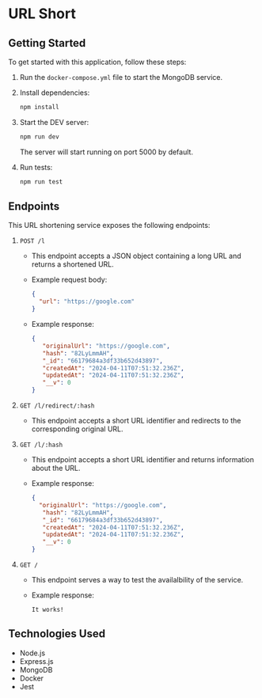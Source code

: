
# URL Short

## Getting Started

To get started with this application, follow these steps:

1. Run the `docker-compose.yml` file to start the MongoDB service.

2. Install dependencies:

   ```bash
   npm install
   ```

3. Start the DEV server:

   ```bash
   npm run dev
   ```

   The server will start running on port 5000 by default.

4. Run tests:

   ```bash
   npm run test
   ```

## Endpoints

This URL shortening service exposes the following endpoints:

1. `POST /l`

   - This endpoint accepts a JSON object containing a long URL and returns a shortened URL.
   - Example request body:

     ```json
     {
       "url": "https://google.com"
     }
     ```

   - Example response:

     ```json
     {
        "originalUrl": "https://google.com",
        "hash": "82LyLmmAH",
        "_id": "66179684a3df33b652d43897",
        "createdAt": "2024-04-11T07:51:32.236Z",
        "updatedAt": "2024-04-11T07:51:32.236Z",
        "__v": 0
     }
     ```

2. `GET /l/redirect/:hash`

   - This endpoint accepts a short URL identifier and redirects to the corresponding original URL.

3. `GET /l/:hash`

   - This endpoint accepts a short URL identifier and returns information about the URL.
   - Example response:

     ```json
     {
       "originalUrl": "https://google.com",
        "hash": "82LyLmmAH",
        "_id": "66179684a3df33b652d43897",
        "createdAt": "2024-04-11T07:51:32.236Z",
        "updatedAt": "2024-04-11T07:51:32.236Z",
        "__v": 0
     }
     ```

4. `GET /`

   - This endpoint serves a way to test the availalbility of the service.

   - Example response:

     ```It works! ```

## Technologies Used

- Node.js
- Express.js
- MongoDB
- Docker
- Jest
